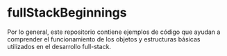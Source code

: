 # fullStackBeginnings

Por lo general, este repositorio contiene ejemplos de código que ayudan a comprender el funcionamiento de los objetos y estructuras básicas utilizados en el desarrollo full-stack.
